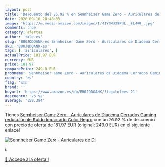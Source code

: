 ```yaml
---
layout: post
title: 'Descuento del 26.92 % en Sennheiser Game Zero - Auriculares de Di'
date: 2020-09-10 20:48:03
image: 'https://m.media-amazon.com/images/I/41YCMd38PdL._SL400_.jpg'
comments: true
category: ofertas
author: 'tole.es'
slug: 'B00JQDOANK-es Sennheiser Game Zero - Auriculares de Diadema Cerrados...'
sku: 'B00JQDOANK-es'
tags: [ 'auriculares', ]
actualPrice: 181.97 EUR
currency: EUR
price: 181.97
comparePrice: 249.0 EUR
prodname: 'Sennheiser Game Zero - Auriculares de Diadema Cerrados Gaming  reducción de Ruido  Importado  Color Negro'
country: 'es'
flag: '🇪🇸'
brand: ''
buyurl: 'https://www.amazon.es/dp/B00JQDOANK/?tag=tolees-21'
descuento: '26.92'
average: '159.394'
---
```


Tienes [Sennheiser Game Zero - Auriculares de Diadema Cerrados Gaming  reducción de Ruido  Importado  Color Negro](https://www.amazon.es/dp/B00JQDOANK/?tag=tolees-21) con un 26.92 % de descuento con precio de oferta de 181.97 EUR (original: 249.0 EUR) en el siguiente enlace!

[![Sennheiser Game Zero - Auriculares de Di](https://m.media-amazon.com/images/I/41YCMd38PdL._SL400_.jpg)](https://www.amazon.es/dp/B00JQDOANK/?tag=tolees-21)

ℹ️:


[🛒 Accede a la oferta!!](https://www.amazon.es/dp/B00JQDOANK/?tag=tolees-21)
